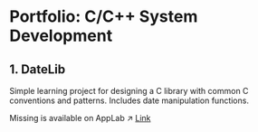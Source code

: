# Portfolio: C/C++ System Development

## 1. DateLib

Simple learning project for designing a C library with common C conventions and patterns. Includes date manipulation functions.

Missing is available on AppLab
↗️ [Link](https://github.com/tahameg/DateLib)

